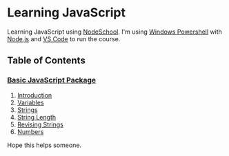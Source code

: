 # Learning JavaScript

Learning JavaScript using [NodeSchool](https://nodeschool.io). I'm using [Windows Powershell](https://docs.microsoft.com/en-us/powershell/) with [Node.js](https://nodejs.org/en/) and [VS Code](https://code.visualstudio.com/) to run the course.

## Table of Contents

### [Basic JavaScript Package](https://github.com/workshopper/javascripting)
1. [Introduction](https://github.com/MaxShalom/learning-javascript/blob/master/Basic%20JavaScript/introduction.js)
2. [Variables](https://github.com/MaxShalom/learning-javascript/blob/master/Basic%20JavaScript/variables.js)
3. [Strings](https://github.com/MaxShalom/learning-javascript/blob/master/Basic%20JavaScript/strings.js)
4. [String Length](https://github.com/MaxShalom/learning-javascript/blob/master/Basic%20JavaScript/string-length.js)
5. [Revising Strings](https://github.com/MaxShalom/learning-javascript/blob/master/Basic%20JavaScript/revising-strings.js)
6. [Numbers](https://github.com/MaxShalom/learning-javascript/blob/master/Basic%20JavaScript/numbers.js)

Hope this helps someone.
